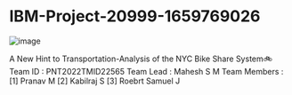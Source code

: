 # IBM-Project-20999-1659769026

![image](https://user-images.githubusercontent.com/111591967/201826413-961d91cf-2ac4-4bfe-b2d3-36a87898dd3d.png)

A New Hint to Transportation-Analysis of the NYC Bike Share System🚲
Team ID : PNT2022TMID22565
Team Lead : Mahesh S M
Team Members : [1] Pranav M [2] Kabilraj S [3] Roebrt Samuel J 
